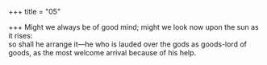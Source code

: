 +++
title = "05"

+++
Might we always be of good mind; might we look now upon the sun as  it rises:  
so shall he arrange it—he who is lauded over the gods as goods-lord of  goods, as the most welcome arrival because of his help.  
